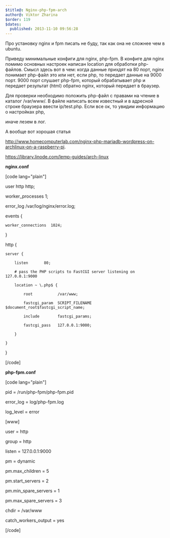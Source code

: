 ```yaml
---
$title@: Nginx-php-fpm-arch
author@: Viktor Zharina
$order: 119
$dates:
  published: 2013-11-10 09:56:28
---
```

Про установку nginx и fpm писать не буду, так как она не сложнее чем в ubuntu. 

Приведу минимальные конфиги для nginx, php-fpm. В конфиге для nginx помимо основных настроек написан location для обработки php-файлов. Смысл здесь вот в чем: когда данные прихдят на 80 порт, nginx понимает php-файл это или нет, если php, то передает данные на 9000 порт. 9000 порт слушает php-fpm, который обрабатывает php и передает результат (html) обратно nginx, который передает в браузер. 

Для проверки необходимо положить php-файл с правами на чтение в каталог /var/www/. В файле написать всем известный <?php echo phpinfo(); ?> и в адресной строке браузера ввести ip/test.php. Если все ок, то увидим информацию о настройках php, 

иначе лезем в лог.



А вообще вот хорошая статья 

http://www.homecomputerlab.com/nginx-php-mariadb-wordpress-on-archlinux-on-a-raspberry-pi.

https://library.linode.com/lemp-guides/arch-linux



<strong>nginx.conf</strong>

[code lang="plain"]

user http http;

worker_processes  1;

error_log  /var/log/nginx/error.log;



events {

    worker_connections  1024;

}



http {

    server {

        listen       80;

        # pass the PHP scripts to FastCGI server listening on 127.0.0.1:9000

        location ~ \.php$ {

            root           /var/www;

            fastcgi_param  SCRIPT_FILENAME  $document_root$fastcgi_script_name;

            include        fastcgi_params;

            fastcgi_pass   127.0.0.1:9000;

        }

    }

}

[/code]



<strong>php-fpm.conf</strong>

[code lang="plain"]

pid = /run/php-fpm/php-fpm.pid

error_log = log/php-fpm.log

log_level = error

[www]

user = http

group = http

listen = 127.0.0.1:9000

pm = dynamic

pm.max_children = 5

pm.start_servers = 2

pm.min_spare_servers = 1

pm.max_spare_servers = 3

chdir = /var/www

catch_workers_output = yes

[/code]